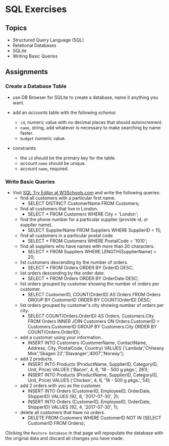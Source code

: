 # SQL Exercises

## Topics

- Structured Query Language (SQL)
- Relational Databases
- SQLite
- Writing Basic Queries

## Assignments

### Create a Database Table

- use DB Browser for SQLite to create a database, name it anything you want.
- add an _accounts_ table with the following _schema_:

  - `id`, numeric value with no decimal places that should autoincrement.
  - `name`, string, add whatever is necessary to make searching by name faster.
  - `budget` numeric value.

- constraints
  - the `id` should be the primary key for the table.
  - account `name` should be unique.
  - account `name`, required.

### Write Basic Queries

- Visit [SQL Try Editor at W3Schools.com](https://www.w3schools.com/Sql/tryit.asp?filename=trysql_select_top) and write the following queries:
  - find all customers with a particular first name.
      - SELECT DISTINCT CustomerName FROM Customers;
  - find all customers that live in London.
      - SELECT * FROM Customers WHERE City = 'London';
  - find the phone number for a particular supplier (provide id, or supplier name).
      - SELECT SupplierName FROM Suppliers WHERE SupplierID = 15;
  - find all customers in a particular postal code.
      - SELECT * FROM Customers WHERE PostalCode = '1010';
  - find all suppliers who have names with more than 20 characters.
      - SELECT * FROM Suppliers WHERE LENGTH(SupplierName) > 20;
  - list customers descending by the number of orders.
      - SELECT * FROM Orders ORDER BY OrderID DESC;
  - list orders descending by the order date.
      - SELECT * FROM Orders ORDER BY OrderDate DESC;
  - list orders grouped by customer showing the number of orders per customer.
      - SELECT CustomerID, COUNT(OrderID) AS Orders FROM Orders GROUP BY CustomerID ORDER BY COUNT(OrderID) DESC;
  - list orders grouped by customer's city showing number of orders per city.
      - SELECT COUNT(Orders.OrderID) AS Orders, Customers.City FROM Orders INNER JOIN Customers ON Orders.CustomerID = Customers.CustomerID GROUP BY Customers.City ORDER BY COUNT(Orders.OrderID);
  - add a customer using your information.
      - INSERT INTO Customers (CustomerName, ContactName, Address, City, PostalCode, Country) VALUES ('Lambda','Chheany Mok','Skagen 22','Stavanger','4007','Norway');
  - add 2 products.
      - INSERT INTO Products (ProductName, SupplierID, CategoryID, Unit, Price) VALUES ('Bacon', 4, 6, '18 - 500 g pkgs.', 261);
      - INSERT INTO Products (ProductName, SupplierID, CategoryID, Unit, Price) VALUES ('Chicken', 4, 6, '18 - 500 g pkgs.', 54);
  - add 2 orders with you as the customer.
      - INSERT INTO Orders (CustomerID, EmployeeID, OrderDate, ShipperID) VALUES (92, 8, '2017-07-30', 2);
      - INSERT INTO Orders (CustomerID, EmployeeID, OrderDate, ShipperID) VALUES (92, 4, '2017-07-30', 1);
  - delete all customers that have no orders.
      - DELETE FROM Customers WHERE CustomerID NOT IN (SELECT CustomerID FROM Orders);

Clicking the `Restore Database` in that page will repopulate the database with the original data and discard all changes you have made.
